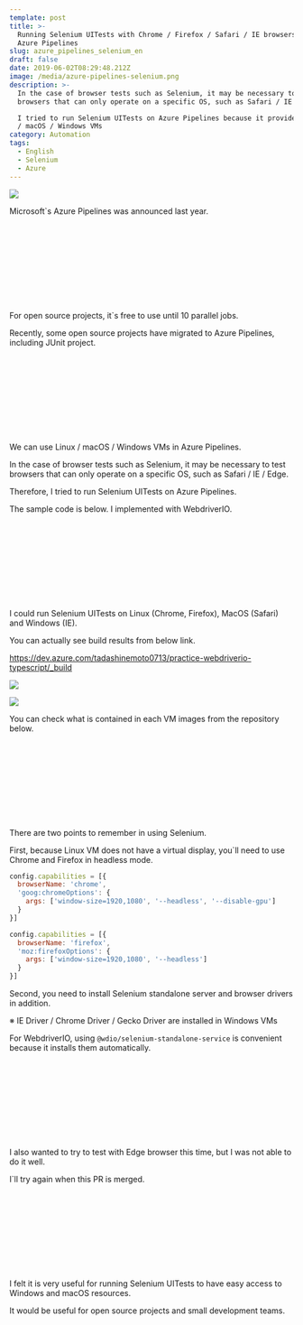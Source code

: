 ```yaml
---
template: post
title: >-
  Running Selenium UITests with Chrome / Firefox / Safari / IE browsers, using
  Azure Pipelines 
slug: azure_pipelines_selenium_en
draft: false
date: 2019-06-02T08:29:48.212Z
image: /media/azure-pipelines-selenium.png
description: >-
  In the case of browser tests such as Selenium, it may be necessary to test
  browsers that can only operate on a specific OS, such as Safari / IE / Edge.

  I tried to run Selenium UITests on Azure Pipelines because it provides  Linux
  / macOS / Windows VMs
category: Automation
tags:
  - English
  - Selenium
  - Azure
---
```

![](/media/azure-pipelines-selenium.png)

Microsoft`s Azure Pipelines was announced last year.

<div class="iframely-embed"><div class="iframely-responsive" style="height: 140px; padding-bottom: 0;"><a href="https://azure.microsoft.com/en-us/services/devops/pipelines/" data-iframely-url="//cdn.iframe.ly/api/iframe?url=https%3A%2F%2Fazure.microsoft.com%2Fen-us%2Fservices%2Fdevops%2Fpipelines%2F&key=b9fe832f5332a1c3e40cbe51810e08d3"></a></div></div>

For open source projects, it`s free to use until 10 parallel jobs.

Recently, some open source projects have migrated to Azure Pipelines, including JUnit project.

<div class="iframely-embed"><div class="iframely-responsive" style="height: 140px; padding-bottom: 0;"><a href="https://www.infoq.com/news/2019/03/junit-azure-pipelines/" data-iframely-url="//cdn.iframe.ly/api/iframe?url=https%3A%2F%2Fwww.infoq.com%2Fnews%2F2019%2F03%2Fjunit-azure-pipelines%2F&key=b9fe832f5332a1c3e40cbe51810e08d3"></a></div></div>

We can use Linux / macOS / Windows VMs in Azure Pipelines.
 
In the case of browser tests such as Selenium, it may be necessary to test browsers that can only operate on a specific OS, such as Safari / IE / Edge.

Therefore, I tried to run Selenium UITests on Azure Pipelines.

The sample code is below.  I implemented with WebdriverIO.


<div class="iframely-embed"><div class="iframely-responsive" style="height: 140px; padding-bottom: 0;"><a href="https://github.com/tadashi0713/practice-webdriverio-typescript" data-iframely-url="//cdn.iframe.ly/api/iframe?url=https%3A%2F%2Fgithub.com%2Ftadashi0713%2Fpractice-webdriverio-typescript&key=b9fe832f5332a1c3e40cbe51810e08d3"></a></div></div>

I could run Selenium UITests on Linux (Chrome, Firefox), MacOS (Safari) and Windows (IE).
 
You can actually see build results from below link.

https://dev.azure.com/tadashinemoto0713/practice-webdriverio-typescript/_build

![](/media/スクリーンショット-2019-05-26-17.50.46.png)

![](/media/スクリーンショット-2019-05-27-18.02.46.png)

You can check what is contained in each VM images from the repository below.

<div class="iframely-embed"><div class="iframely-responsive" style="height: 140px; padding-bottom: 0;"><a href="https://github.com/microsoft/azure-pipelines-image-generation" data-iframely-url="//cdn.iframe.ly/api/iframe?url=https%3A%2F%2Fgithub.com%2Fmicrosoft%2Fazure-pipelines-image-generation&key=b9fe832f5332a1c3e40cbe51810e08d3"></a></div></div>

There are two points to remember in using Selenium.
 
First, because Linux VM does not have a virtual display, you`ll need to use Chrome and Firefox in headless mode.

```javascript
config.capabilities = [{
  browserName: 'chrome',
  'goog:chromeOptions': {
    args: ['window-size=1920,1080', '--headless', '--disable-gpu']
  }
}]
```

```javascript
config.capabilities = [{
  browserName: 'firefox',
  'moz:firefoxOptions': {
    args: ['window-size=1920,1080', '--headless']
  }
}]
```

Second, you need to install Selenium standalone server and browser drivers in addition.
 
※ IE Driver / Chrome Driver / Gecko Driver are installed in Windows VMs

For WebdriverIO, using `@wdio/selenium-standalone-service` is convenient because it installs them automatically.

<div class="iframely-embed"><div class="iframely-responsive" style="height: 140px; padding-bottom: 0;"><a href="https://webdriver.io/index.html" data-iframely-url="//cdn.iframe.ly/api/iframe?url=https%3A%2F%2Fwebdriver.io%2Fdocs%2Fselenium-standalone-service.html&key=b9fe832f5332a1c3e40cbe51810e08d3"></a></div></div>

I also wanted to try to test with Edge browser this time, but I was not able to do it well. 
 
I`ll try again when this PR is merged.

<div class="iframely-embed"><div class="iframely-responsive" style="height: 140px; padding-bottom: 0;"><a href="https://github.com/microsoft/azure-pipelines-image-generation/pull/859" data-iframely-url="//cdn.iframe.ly/api/iframe?url=https%3A%2F%2Fgithub.com%2Fmicrosoft%2Fazure-pipelines-image-generation%2Fpull%2F859&key=b9fe832f5332a1c3e40cbe51810e08d3"></a></div></div>

I felt it is very useful for running Selenium UITests to have easy access to Windows and macOS resources.

It would be useful for open source projects and small development teams.
